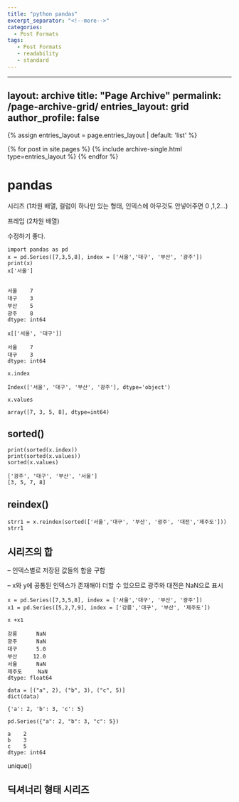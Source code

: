```yaml
---
title: "python pandas"
excerpt_separator: "<!--more-->"
categories:
  - Post Formats
tags:
   - Post Formats
   - readability
   - standard
---
```


---
layout: archive
title: "Page Archive"
permalink: /page-archive-grid/
entries_layout: grid
author_profile: false
---

{% assign entries_layout = page.entries_layout | default: 'list' %}
<section class="taxonomy__section">
  <div class="entries-{{ entries_layout }}">
    {% for post in site.pages %}
      {% include archive-single.html type=entries_layout %}
    {% endfor %}
  </div>
</section>



# pandas

시리즈 (1차원 배열, 컬럼이 하나만 있는 형태, 인덱스에 아무것도 안넣어주면 0 ,1,2...)

 프레임 (2차원 배열)

수정하기 좋다.

```
import pandas as pd
x = pd.Series([7,3,5,8], index = ['서울','대구', '부산', '광주'])
print(x)
x['서울']


서울    7
대구    3
부산    5
광주    8
dtype: int64
```

```
x[['서울', '대구']]

서울    7
대구    3
dtype: int64
```

```
x.index

Index(['서울', '대구', '부산', '광주'], dtype='object')
```

```
x.values

array([7, 3, 5, 8], dtype=int64)
```



## sorted()

```
print(sorted(x.index))
print(sorted(x.values))
sorted(x.values)

['광주', '대구', '부산', '서울']
[3, 5, 7, 8]
```

## reindex()

```
strr1 = x.reindex(sorted(['서울','대구', '부산', '광주', '대전','제주도']))
strr1
```



## 시리즈의 합

– 인덱스별로 저장된 값들의 합을 구함

 – x와 y에 공통된 인덱스가 존재해야 더할 수 있으므로 광주와 대전은 NaN으로 표시

```
x = pd.Series([7,3,5,8], index = ['서울','대구', '부산', '광주'])
x1 = pd.Series([5,2,7,9], index = ['강릉','대구', '부산', '제주도'])

x +x1

강릉      NaN
광주      NaN
대구      5.0
부산     12.0
서울      NaN
제주도     NaN
dtype: float64
```



```
data = [("a", 2), ("b", 3), ("c", 5)]
dict(data)

{'a': 2, 'b': 3, 'c': 5}
```



```
pd.Series({"a": 2, "b": 3, "c": 5})

a    2
b    3
c    5
dtype: int64
```

unique()



## 딕셔너리 형태 시리즈



